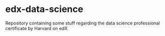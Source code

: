 # edx-data-science
Repository containing some stuff regarding the data science professional certificate by Harvard on edX
